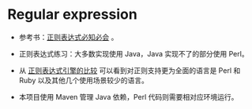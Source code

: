 # Regular expression

* 参考书：[正则表达式必知必会](https://book.douban.com/subject/26285406/) 。

* 正则表达式练习：大多数实现使用 Java，Java 实现不了的部分使用 Perl。

* 从 [正则表达式引擎的比较](https://en.wikipedia.org/wiki/Comparison_of_regular-expression_engines) 可以看到对正则支持更为全面的语言是 Perl 和 Ruby 以及其他几个使用场景较少的语言。

* 本项目使用 Maven 管理 Java 依赖，Perl 代码则需要相对应环境运行。